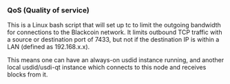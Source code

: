 ### QoS (Quality of service) ###

This is a Linux bash script that will set up tc to limit the outgoing bandwidth for connections to the Blackcoin network. It limits outbound TCP traffic with a source or destination port of 7433, but not if the destination IP is within a LAN (defined as 192.168.x.x).

This means one can have an always-on usdid instance running, and another local usdid/usdi-qt instance which connects to this node and receives blocks from it.
